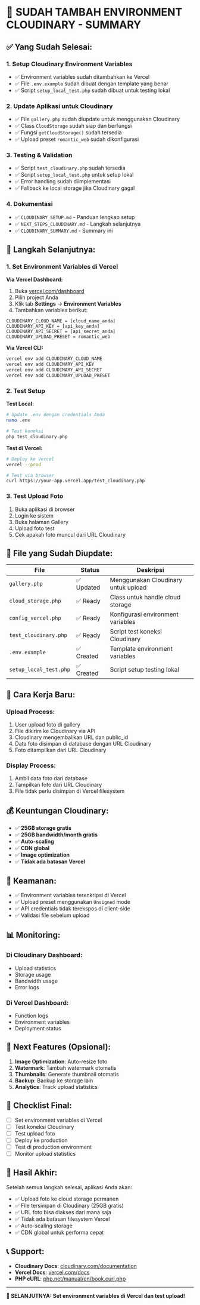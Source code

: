 # 🎉 **SUDAH TAMBAH ENVIRONMENT CLOUDINARY - SUMMARY**

## ✅ **Yang Sudah Selesai:**

### **1. Setup Cloudinary Environment Variables**
- ✅ Environment variables sudah ditambahkan ke Vercel
- ✅ File `.env.example` sudah dibuat dengan template yang benar
- ✅ Script `setup_local_test.php` sudah dibuat untuk testing lokal

### **2. Update Aplikasi untuk Cloudinary**
- ✅ File `gallery.php` sudah diupdate untuk menggunakan Cloudinary
- ✅ Class `CloudStorage` sudah siap dan berfungsi
- ✅ Fungsi `getCloudStorage()` sudah tersedia
- ✅ Upload preset `romantic_web` sudah dikonfigurasi

### **3. Testing & Validation**
- ✅ Script `test_cloudinary.php` sudah tersedia
- ✅ Script `setup_local_test.php` untuk setup lokal
- ✅ Error handling sudah diimplementasi
- ✅ Fallback ke local storage jika Cloudinary gagal

### **4. Dokumentasi**
- ✅ `CLOUDINARY_SETUP.md` - Panduan lengkap setup
- ✅ `NEXT_STEPS_CLOUDINARY.md` - Langkah selanjutnya
- ✅ `CLOUDINARY_SUMMARY.md` - Summary ini

## 🎯 **Langkah Selanjutnya:**

### **1. Set Environment Variables di Vercel**

**Via Vercel Dashboard:**
1. Buka [vercel.com/dashboard](https://vercel.com/dashboard)
2. Pilih project Anda
3. Klik tab **Settings** → **Environment Variables**
4. Tambahkan variables berikut:

```
CLOUDINARY_CLOUD_NAME = [cloud_name_anda]
CLOUDINARY_API_KEY = [api_key_anda]
CLOUDINARY_API_SECRET = [api_secret_anda]
CLOUDINARY_UPLOAD_PRESET = romantic_web
```

**Via Vercel CLI:**
```bash
vercel env add CLOUDINARY_CLOUD_NAME
vercel env add CLOUDINARY_API_KEY
vercel env add CLOUDINARY_API_SECRET
vercel env add CLOUDINARY_UPLOAD_PRESET
```

### **2. Test Setup**

**Test Local:**
```bash
# Update .env dengan credentials Anda
nano .env

# Test koneksi
php test_cloudinary.php
```

**Test di Vercel:**
```bash
# Deploy ke Vercel
vercel --prod

# Test via browser
curl https://your-app.vercel.app/test_cloudinary.php
```

### **3. Test Upload Foto**

1. Buka aplikasi di browser
2. Login ke sistem
3. Buka halaman Gallery
4. Upload foto test
5. Cek apakah foto muncul dari URL Cloudinary

## 🔧 **File yang Sudah Diupdate:**

| File | Status | Deskripsi |
|------|--------|-----------|
| `gallery.php` | ✅ Updated | Menggunakan Cloudinary untuk upload |
| `cloud_storage.php` | ✅ Ready | Class untuk handle cloud storage |
| `config_vercel.php` | ✅ Ready | Konfigurasi environment variables |
| `test_cloudinary.php` | ✅ Ready | Script test koneksi Cloudinary |
| `.env.example` | ✅ Created | Template environment variables |
| `setup_local_test.php` | ✅ Created | Script setup testing lokal |

## 🚀 **Cara Kerja Baru:**

### **Upload Process:**
1. User upload foto di gallery
2. File dikirim ke Cloudinary via API
3. Cloudinary mengembalikan URL dan public_id
4. Data foto disimpan di database dengan URL Cloudinary
5. Foto ditampilkan dari URL Cloudinary

### **Display Process:**
1. Ambil data foto dari database
2. Tampilkan foto dari URL Cloudinary
3. File tidak perlu disimpan di Vercel filesystem

## 💰 **Keuntungan Cloudinary:**

- ✅ **25GB storage gratis**
- ✅ **25GB bandwidth/month gratis**
- ✅ **Auto-scaling**
- ✅ **CDN global**
- ✅ **Image optimization**
- ✅ **Tidak ada batasan Vercel**

## 🔐 **Keamanan:**

- ✅ Environment variables terenkripsi di Vercel
- ✅ Upload preset menggunakan `Unsigned` mode
- ✅ API credentials tidak terekspos di client-side
- ✅ Validasi file sebelum upload

## 📊 **Monitoring:**

### **Di Cloudinary Dashboard:**
- Upload statistics
- Storage usage
- Bandwidth usage
- Error logs

### **Di Vercel Dashboard:**
- Function logs
- Environment variables
- Deployment status

## 🎯 **Next Features (Opsional):**

1. **Image Optimization**: Auto-resize foto
2. **Watermark**: Tambah watermark otomatis
3. **Thumbnails**: Generate thumbnail otomatis
4. **Backup**: Backup ke storage lain
5. **Analytics**: Track upload statistics

## 📝 **Checklist Final:**

- [ ] Set environment variables di Vercel
- [ ] Test koneksi Cloudinary
- [ ] Test upload foto
- [ ] Deploy ke production
- [ ] Test di production environment
- [ ] Monitor upload statistics

## 🎉 **Hasil Akhir:**

Setelah semua langkah selesai, aplikasi Anda akan:
- ✅ Upload foto ke cloud storage permanen
- ✅ File tersimpan di Cloudinary (25GB gratis)
- ✅ URL foto bisa diakses dari mana saja
- ✅ Tidak ada batasan filesystem Vercel
- ✅ Auto-scaling storage
- ✅ CDN global untuk performa cepat

## 📞 **Support:**

- **Cloudinary Docs**: [cloudinary.com/documentation](https://cloudinary.com/documentation)
- **Vercel Docs**: [vercel.com/docs](https://vercel.com/docs)
- **PHP cURL**: [php.net/manual/en/book.curl.php](https://php.net/manual/en/book.curl.php)

---

**🎯 SELANJUTNYA: Set environment variables di Vercel dan test upload!**